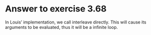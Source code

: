 # Answer to exercise 3.68

In Louis’ implementation, we call interleave directly. This will cause its arguments to be evaluated, 
thus it will be a infinite loop.

